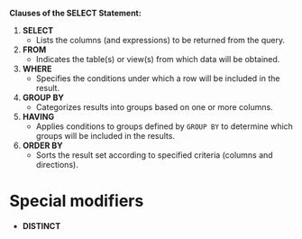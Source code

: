 **Clauses of the SELECT Statement:**
1. **SELECT**
   - Lists the columns (and expressions) to be returned from the query.
2. **FROM**
   - Indicates the table(s) or view(s) from which data will be obtained.
3. **WHERE**
   - Specifies the conditions under which a row will be included in the result.
4. **GROUP BY**
   - Categorizes results into groups based on one or more columns.
5. **HAVING**
   - Applies conditions to groups defined by `GROUP BY` to determine which groups will be included in the results.
6. **ORDER BY**
   - Sorts the result set according to specified criteria (columns and directions).
# Special modifiers
- **DISTINCT**